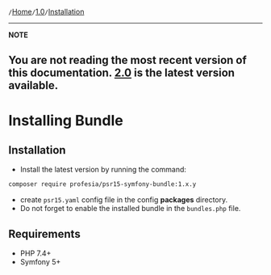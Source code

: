 `/`[Home](/psr15-symfony-bundle)`/`[1.0](/psr15-symfony-bundle/docs/1.0)`/`[Installation](/psr15-symfony-bundle/docs/1.0/01-installation.html)

---
**NOTE**

You are not reading the most recent version of this documentation. [2.0](/psr15-symfony-bundle/docs/2.0) is the latest version available.
---

# Installing Bundle
## Installation
- Install the latest version by running the command:
```bash
composer require profesia/psr15-symfony-bundle:1.x.y
```
- create `psr15.yaml` config file in the config **packages** directory.
- Do not forget to enable the installed bundle in the `bundles.php` file.
## Requirements
- PHP 7.4+
- Symfony 5+
